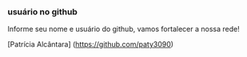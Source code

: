 ### usuário no github

Informe seu nome e usuário do github, vamos fortalecer a nossa rede!


[Patrícia Alcântara] (https://github.com/paty3090)


